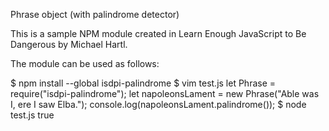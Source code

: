 Phrase object (with palindrome detector)

This is a sample NPM module created in Learn Enough JavaScript to Be Dangerous by Michael Hartl.

The module can be used as follows:

$ npm install --global isdpi-palindrome
$ vim test.js
let Phrase = require("isdpi-palindrome");
let napoleonsLament = new Phrase("Able was I, ere I saw Elba.");
console.log(napoleonsLament.palindrome());
$ node test.js
true
